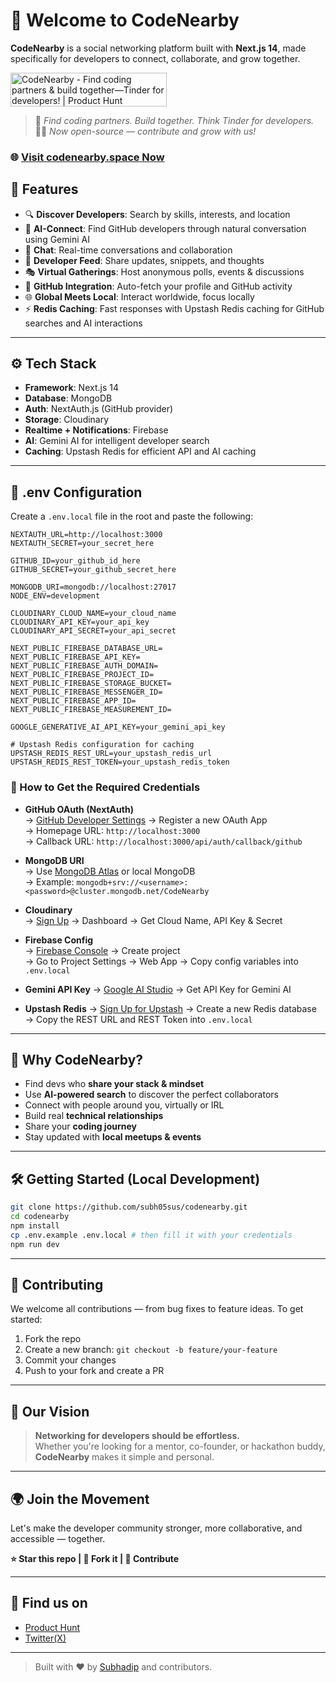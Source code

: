 # 👋 Welcome to CodeNearby

**CodeNearby** is a social networking platform built with **Next.js 14**, made specifically for developers to connect, collaborate, and grow together.

<a href="https://www.producthunt.com/posts/codenearby?embed=true&utm_source=badge-featured&utm_medium=badge&utm_souce=badge-codenearby" target="_blank"><img src="https://api.producthunt.com/widgets/embed-image/v1/featured.svg?post_id=909199&theme=light&t=1744912307005" alt="CodeNearby - Find&#0032;coding&#0032;partners&#0032;&#0038;&#0032;build&#0032;together—Tinder&#0032;for&#0032;developers&#0033; | Product Hunt" style="width: 250px; height: 54px;" width="250" height="54" /></a>

> 🚀 _Find coding partners. Build together. Think Tinder for developers._  
> 🧑‍💻 _Now open-source — contribute and grow with us!_

### 🌐 [Visit codenearby.space Now](https://codenearby.space)


## 🌟 Features

- 🔍 **Discover Developers**: Search by skills, interests, and location
- 🤖 **AI-Connect**: Find GitHub developers through natural conversation using Gemini AI
- 💬 **Chat**: Real-time conversations and collaboration
- 📢 **Developer Feed**: Share updates, snippets, and thoughts
- 🎭 **Virtual Gatherings**: Host anonymous polls, events & discussions
- 🐙 **GitHub Integration**: Auto-fetch your profile and GitHub activity
- 🌐 **Global Meets Local**: Interact worldwide, focus locally
- ⚡ **Redis Caching**: Fast responses with Upstash Redis caching for GitHub searches and AI interactions

---

## ⚙️ Tech Stack

- **Framework**: Next.js 14
- **Database**: MongoDB
- **Auth**: NextAuth.js (GitHub provider)
- **Storage**: Cloudinary
- **Realtime + Notifications**: Firebase
- **AI**: Gemini AI for intelligent developer search
- **Caching**: Upstash Redis for efficient API and AI caching

---

## 🚧 .env Configuration

Create a `.env.local` file in the root and paste the following:

```env
NEXTAUTH_URL=http://localhost:3000
NEXTAUTH_SECRET=your_secret_here

GITHUB_ID=your_github_id_here
GITHUB_SECRET=your_github_secret_here

MONGODB_URI=mongodb://localhost:27017
NODE_ENV=development

CLOUDINARY_CLOUD_NAME=your_cloud_name
CLOUDINARY_API_KEY=your_api_key
CLOUDINARY_API_SECRET=your_api_secret

NEXT_PUBLIC_FIREBASE_DATABASE_URL=
NEXT_PUBLIC_FIREBASE_API_KEY=
NEXT_PUBLIC_FIREBASE_AUTH_DOMAIN=
NEXT_PUBLIC_FIREBASE_PROJECT_ID=
NEXT_PUBLIC_FIREBASE_STORAGE_BUCKET=
NEXT_PUBLIC_FIREBASE_MESSENGER_ID=
NEXT_PUBLIC_FIREBASE_APP_ID=
NEXT_PUBLIC_FIREBASE_MEASUREMENT_ID=

GOOGLE_GENERATIVE_AI_API_KEY=your_gemini_api_key

# Upstash Redis configuration for caching
UPSTASH_REDIS_REST_URL=your_upstash_redis_url
UPSTASH_REDIS_REST_TOKEN=your_upstash_redis_token
```

### 🔑 How to Get the Required Credentials

- **GitHub OAuth (NextAuth)**  
  → [GitHub Developer Settings](https://github.com/settings/developers) → Register a new OAuth App  
  → Homepage URL: `http://localhost:3000`  
  → Callback URL: `http://localhost:3000/api/auth/callback/github`

- **MongoDB URI**  
  → Use [MongoDB Atlas](https://www.mongodb.com/cloud/atlas) or local MongoDB  
  → Example: `mongodb+srv://<username>:<password>@cluster.mongodb.net/CodeNearby`

- **Cloudinary**  
  → [Sign Up](https://cloudinary.com/users/register/free) → Dashboard → Get Cloud Name, API Key & Secret

- **Firebase Config**  
  → [Firebase Console](https://console.firebase.google.com/) → Create project  
  → Go to Project Settings → Web App → Copy config variables into `.env.local`

- **Gemini API Key**
  → [Google AI Studio](https://makersuite.google.com/app/apikey) → Get API Key for Gemini AI

- **Upstash Redis**
  → [Sign Up for Upstash](https://console.upstash.com/login) → Create a new Redis database
  → Copy the REST URL and REST Token into `.env.local`

---

## 🧠 Why CodeNearby?

- Find devs who **share your stack & mindset**
- Use **AI-powered search** to discover the perfect collaborators
- Connect with people around you, virtually or IRL
- Build real **technical relationships**
- Share your **coding journey**
- Stay updated with **local meetups & events**

---

## 🛠️ Getting Started (Local Development)

```bash
git clone https://github.com/subh05sus/codenearby.git
cd codenearby
npm install
cp .env.example .env.local # then fill it with your credentials
npm run dev
```

---

## 🤝 Contributing

We welcome all contributions — from bug fixes to feature ideas. To get started:

1. Fork the repo
2. Create a new branch: `git checkout -b feature/your-feature`
3. Commit your changes
4. Push to your fork and create a PR

---

## 📌 Our Vision

> **Networking for developers should be effortless.**  
Whether you're looking for a mentor, co-founder, or hackathon buddy, **CodeNearby** makes it simple and personal.

---

## 🌍 Join the Movement

Let's make the developer community stronger, more collaborative, and accessible — together.

**⭐ Star this repo | 🍴 Fork it | 🤝 Contribute**

---

## 📣 Find us on

- [Product Hunt](https://www.producthunt.com/products/codenearby)
- [Twitter(X)](https://x.com/code_nearby)


---

> Built with ❤️ by [Subhadip](https://subhadip.me) and contributors.
